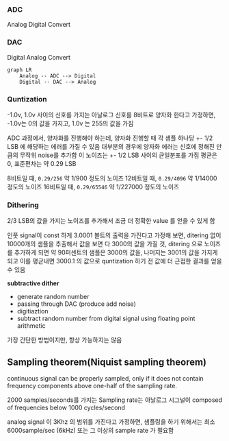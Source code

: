 ### ADC
Analog Digital Convert

### DAC
Digital Analog Convert

 ``` mermaid
 graph LR
	 Analog -- ADC --> Digital
	 Digital -- DAC --> Analog
```

### Quntization

-1.0v, 1.0v 사이의 신호를 가지는 아날로그 신호를 8비트로 양자화 한다고 가정하면, -1.0v는 0의 값을 가지고, 1.0v 는 255의 값을 가짐 

ADC 과정에서, 양자화를 진행해야 하는데, 양자화 진행할 때 각 샘플 하나당 +- 1/2 LSB 에 해당하는 에러를 가질 수 있음 대부분의 경우에 양자화 에러는 신호에 정해진 만큼의 무작위 noise를 추가함 이 노이즈는 +- 1/2 LSB 사이의 균일분포를 가짐 평균은 0, 표준편차는 약 0.29 LSB

8비트일 때, `0.29/256` 약 1/900 정도의 노이즈
12비트일 때, `0.29/4096` 약 1/14000 정도의 노이즈
16비트일 때, `0.29/65546` 약 1/227000 정도의 노이즈

### Dithering

2/3 LSB의 값을 가지는 노이즈를 추가해서 조금 더 정확한 value 를 얻을 수 있게 함

인풋 signal이 const 하게 3.0001 볼트의 출력을 가진다고 가정해 보면, ditering 없이 10000개의 샘플을 추출해서 값을 보면 다 3000의 값을 가질 것, ditering 으로 노이즈를 추가하게 되면 약 90퍼센트의 샘플은 3000의 값을, 나머지는 3001의 값을 가지게 되고 이를 평균내면 3000.1 의 값으로 quntization 하기 전 값에 더 근접한 결과를 얻을 수 있음

**subtractive dither**
* generate random number
* passing through DAC (produce add noise)
* digitiaztion
* subtract random number from digital signal using floating point arithmetic

가장 간단한 방법이지만, 항상 가능하지는 않음

## Sampling theorem(Niquist sampling theorem)

continuous signal can be properly sampled, only if it does not contain frequency components above one-half of the sampling rate.

2000 samples/seconds를 가지는 Sampling rate는 아날로그 시그널이 composed of frequencies below 1000 cycles/second

analog signal 이 3Khz 의 범위를 가진다고 가정하면, 샘플링을 하기 위해서는 최소 6000sample/sec (6kHz) 또는 그 이상의 sample rate 가 필요함








